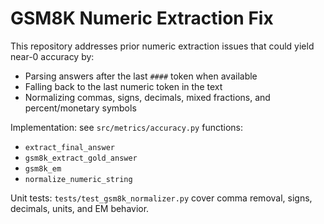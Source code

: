 # GSM8K Numeric Extraction Fix

This repository addresses prior numeric extraction issues that could yield near-0 accuracy by:

- Parsing answers after the last `####` token when available
- Falling back to the last numeric token in the text
- Normalizing commas, signs, decimals, mixed fractions, and percent/monetary symbols

Implementation: see `src/metrics/accuracy.py` functions:
- `extract_final_answer`
- `gsm8k_extract_gold_answer`
- `gsm8k_em`
- `normalize_numeric_string`

Unit tests: `tests/test_gsm8k_normalizer.py` cover comma removal, signs, decimals, units, and EM behavior.

